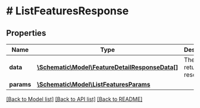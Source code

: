 # # ListFeaturesResponse

## Properties

Name | Type | Description | Notes
------------ | ------------- | ------------- | -------------
**data** | [**\Schematic\Model\FeatureDetailResponseData[]**](FeatureDetailResponseData.md) | The returned resources |
**params** | [**\Schematic\Model\ListFeaturesParams**](ListFeaturesParams.md) |  |

[[Back to Model list]](../../README.md#models) [[Back to API list]](../../README.md#endpoints) [[Back to README]](../../README.md)
